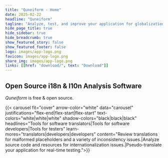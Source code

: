 ```yaml
---
title: "Quneiform - Home"
date: 2025-02-22
headline: "Quneiform"
tagline: "Analyze, test, and improve your application for globalization readiness."
hide_page_title: true
hide_sidebar: true
hide_breadcrumb: true
show_featured_story: false
show_featured_footer: false
logo: images/app-logo.png
favicon: images/app-logo.png
share_img: images/app-logo.png
links: [[href: "download/", text: "Download"]]
---
```


## Open Source i18n & l10n Analysis Software

*Quneiform* is free & open source.

{{< carousel fit="cover" arrow-color="white" data="carousel" justifications="flex-end|flex-start|flex-start"
    text-colors="white|white|white"
    shadow-colors="black|black|black"
    headlines="Tools for software translators|Tools for software developers|Tools for testers"
    learn-mores="translators|developers|developers"
    content="Review translations for malformed placeholders and a variety of inconsistency issues.|Analyze source code and resources for internationalization issues.|Pseudo-translate your application for real-time testing.">}}
